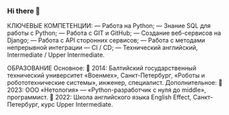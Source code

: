 ### Hi there 👋

КЛЮЧЕВЫЕ КОМПЕТЕНЦИИ:
— Работа на Python;
— Знание SQL для работы с Python;
— Работа с GIT и GitHub;
— Создание веб-сервисов на Django;
— Работа с API сторонних сервисов;
— Работа с методами непрерывной интеграции — CI / CD;
— Технический английский, Intermediate / Upper Intermediate.

ОБРАЗОВАНИЕ
Основное:
🔹  2014: Балтийский государственный технический университет «Военмех», Санкт-Петербург, «Роботы и робототехнические системы», инженер, специалист.
Дополнительное:
🔹  2023: ООО «Нетология» — «Python-разработчик с нуля до middle», программист.
🔹  2022: Школа английского языка English Effect, Санкт-Петербург, курс Upper Intermediate.

